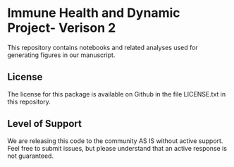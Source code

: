 # Immune Health and Dynamic Project- Verison 2

This repository contains notebooks and related analyses used for generating figures in our manuscript.

## License

The license for this package is available on Github in the file LICENSE.txt in this repository.


## Level of Support

We are releasing this code to the community AS IS without active support. Feel free to submit issues, but please understand that an active response is not guaranteed.
